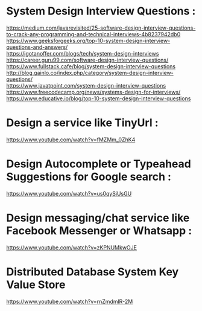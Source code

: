 # System Design Interview Questions :
https://medium.com/javarevisited/25-software-design-interview-questions-to-crack-any-programming-and-technical-interviews-4b8237942db0 <br/>
https://www.geeksforgeeks.org/top-10-system-design-interview-questions-and-answers/ <br/>
https://igotanoffer.com/blogs/tech/system-design-interviews <br/>
https://career.guru99.com/software-design-interview-questions/ <br/>
https://www.fullstack.cafe/blog/system-design-interview-questions <br/>
http://blog.gainlo.co/index.php/category/system-design-interview-questions/ <br/>
https://www.javatpoint.com/system-design-interview-questions <br/>
https://www.freecodecamp.org/news/systems-design-for-interviews/ <br/>
https://www.educative.io/blog/top-10-system-design-interview-questions <br/>

# Design a service like TinyUrl :
https://www.youtube.com/watch?v=fMZMm_0ZhK4

# Design Autocomplete or Typeahead Suggestions for Google search :
https://www.youtube.com/watch?v=us0qySiUsGU

# Design messaging/chat service like Facebook Messenger or Whatsapp :
https://www.youtube.com/watch?v=zKPNUMkwOJE

# Distributed Database System Key Value Store 
https://www.youtube.com/watch?v=rnZmdmlR-2M
